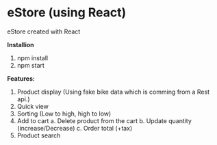 # eStore (using React)

eStore created with React

**Installion** 

1. npm install
2. npm start

**Features:**

1. Product display (Using fake bike data which is comming from a Rest api.)
2. Quick view  
3. Sorting (Low to high, high to low)
4. Add to cart
    a. Delete product from the cart
    b. Update quantity (increase/Decrease)
    c. Order total (+tax)
5. Product search 

